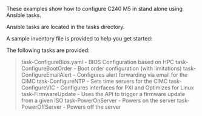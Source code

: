 These examples show how to configure C240 M5 in stand alone using Ansible tasks. 

Ansible tasks are located in the tasks directory. 

A sample inventory file is provided to help you get started:

The following tasks are provided:
> task-ConfigureBios.yaml - BIOS Configuration based on HPC 
> task-ConfigureBootOrder - Boot order configuration (with limitations)
> task-ConfigureEmailAlert - Configures alert forwarding via email for the CIMC
> task-ConfigureNTP - Sets time servers for the CIMC
> task-ConfigureVIC - Configures interfaces for PXI and Optimizes for Linux
> task-FirmwareUpdate - Uses the API to trigger a firmware update from a given ISO
> task-PowerOnServer - Powers on the server
> task-PowerOffServer - Powers off the server


